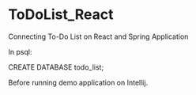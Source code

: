 # ToDoList_React
Connecting To-Do List on React and Spring Application 

In psql:

CREATE DATABASE todo_list;

Before running demo application on Intellij.
